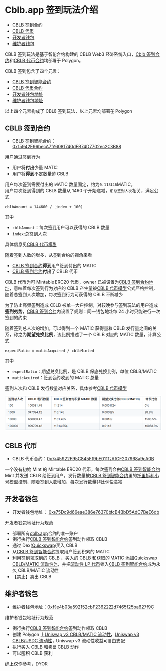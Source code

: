 # Cblb.app 签到玩法介绍

<!-- MarkdownTOC -->

- [CBLB 签到合约](#cblb-签到合约)
- [CBLB 代币](#cblb-代币)
- [开发者钱包](#开发者钱包)
- [维护者钱包](#维护者钱包)

<!-- /MarkdownTOC -->

CBLB 签到玩法是基于智能合约构建的 CBLB Web3 经济系统入口，[Cblb 签到合约](https://polygonscan.com/address/0x15942E96becA7fA6081740dFB74D7702ec2C3B88)和[CBLB 代币合约](https://polygonscan.com/token/0x7a45922F95C845Ff9bE01112AfCF207968a9cA0B)均部署于 Polygon。

CBLB 签到包含了四个元素：

- [CBLB 签到智能合约](https://polygonscan.com/address/0x15942E96becA7fA6081740dFB74D7702ec2C3B88)
- [CBLB 代币合约](https://polygonscan.com/token/0x7a45922F95C845Ff9bE01112AfCF207968a9cA0B)
- [开发者钱包地址](https://polygonscan.com/address/0xe75Dc9d66eae386e76370bfcB4BbD5AdC7BeE6db)
- [维护者钱包地址](https://polygonscan.com/address/0xf9e4b03a592152cbF2362222d7465f25ba627f9C)

以上四个元素构成了 CBLB 签到玩法，以上元素均部署在 Polygon

<a id="cblb-签到合约"></a>

## CBLB 签到合约

- CBLB 签到智能合约：[0x15942E96becA7fA6081740dFB74D7702ec2C3B88](https://polygonscan.com/address/0x15942E96becA7fA6081740dFB74D7702ec2C3B88)

用户通过[签到](https://cblb.app/prologue)行为

- 用户将**付出**少量 MATIC
- 用户将**得到**不定数量的 CBLB

用户每次签到需要付出的 MATIC 数量固定，约为`0.113146`MATIC。  
用户每次签到得到的 CBLB 数量从 1460 个开始递减，和`总签到人次`相关，满足公式

```
cblbAmount = 144600 / (index + 100)
```

其中

- `cblbAmount`：每次签到用户可以获得的 CBLB 数量
- `index`:总签到人次

具体信息见[CBLB 代币模型](https://cblb.app/supervise/cblb-token-model)

随着签到人数的增多，从签到合约的视角来看

- [CBLB 签到合约](https://polygonscan.com/address/0x15942E96becA7fA6081740dFB74D7702ec2C3B88)**得到**用户签到付出的 MATIC
- [CBLB 签到合约](https://polygonscan.com/address/0x15942E96becA7fA6081740dFB74D7702ec2C3B88)**付出**了 CBLB 代币

CBLB 代币为可 Mintable ERC20 代币，owner 已被设置为[CBLB 签到合约地址](https://polygonscan.com/address/0x15942E96becA7fA6081740dFB74D7702ec2C3B88)，意味着每次签到行为对应的 CBLB 产生量被[CBLB 代币模型](https://cblb.app/supervise/cblb-token-model)公式严格控制，随着总签到人次增加，每次签到行为可获得的 CBLB 不断减少

为了防止高频签到造成 CBLB 被单一大户控制，对较晚参与签到玩法的用户造成**签到劣势**，[CBLB 签到合约](https://polygonscan.com/address/0x15942E96becA7fA6081740dFB74D7702ec2C3B88)内设置了规则：同一钱包地址每 24 小时只能进行一次签到的约束

随着签到总人次的增加，可以得到一个 MATIC 获得量和 CBLB 发行量之间的关系，称之为**期望兑换比例**，该比例描述了一个 CBLB 对应的 MATIC 数量，计算公式

```
expectRatio = maticAcquired / cblbMinted
```

其中

- `expectRatio`：期望兑换比例，是 CBLB 保底兑换比例，单位 CBLB/MATIC
- `maticAcuired`：签到合约收到的 MATIC 总量

签到人次和 CBLB 发行数量对应关系，具体参考[CBLB 代币模型](https://cblb.app/supervise/cblb-token-model)

![](https://raw.githubusercontent.com/cblb-app/cblb-articles/master/introductions/imgs/cblb-checkin-issue-amout-table.png)

<a id="cblb-代币"></a>

## CBLB 代币

- CBLB 代币合约：[0x7a45922F95C845Ff9bE01112AfCF207968a9cA0B](https://polygonscan.com/token/0x7a45922F95C845Ff9bE01112AfCF207968a9cA0B)

一个没有初始 Mint 的 Mintable ERC20 代币，每次签到会由[CBLB 签到智能合约](https://polygonscan.com/address/0x15942E96becA7fA6081740dFB74D7702ec2C3B88)Mint 并发送 CBLB 给签到用户，发行数量被[CBLB 签到智能合约](https://polygonscan.com/address/0x15942E96becA7fA6081740dFB74D7702ec2C3B88)里的[托里拆利小号模型](https://cblb.app/supervise/cblb-token-model)控制，随着签到人数增加，每次发行数量非比例性递减

<a id="开发者钱包"></a>

## 开发者钱包

- 开发者钱包地址： [0xe75Dc9d66eae386e76370bfcB4BbD5AdC7BeE6db](https://polygonscan.com/address/0xe75Dc9d66eae386e76370bfcB4BbD5AdC7BeE6db)

开发者钱包地址行为规范

- 部署所有[cblb.app](https://cblb.app/)合约的唯一账户
- 例行执行[CBLB 签到智能合约](https://polygonscan.com/address/0x15942E96becA7fA6081740dFB74D7702ec2C3B88)签到动作领取 CBLB
- 通过 Dex([Quickswap](https://quickswap.exchange/#/swap?inputCurrency=ETH&outputCurrency=0x7a45922F95C845Ff9bE01112AfCF207968a9cA0B))买入 CBLB
- 从[CBLB 签到智能合约](https://polygonscan.com/address/0x15942E96becA7fA6081740dFB74D7702ec2C3B88)提取用户签到积累的 MATIC
- 利用签到领取到的 CBLB 、买入的 CBLB 和获取的 MATIC 添加[Quickswap CBLB/MATIC 流动性池](https://polygonscan.com/address/0xe99d5f930048ae3006205c87d2ddafa397014012)，并把[流动性 LP 代币](https://polygonscan.com/token/0xe99d5f930048ae3006205c87d2ddafa397014012)锁入[CBLB 签到智能合约](https://polygonscan.com/address/0x15942E96becA7fA6081740dFB74D7702ec2C3B88)成为永久 CBLB/MATIC 流动性
- 【禁止】卖出 CBLB

<a id="维护者钱包"></a>

## 维护者钱包

- 维护者钱包地址：[0xf9e4b03a592152cbF2362222d7465f25ba627f9C](https://polygonscan.com/address/0xf9e4b03a592152cbF2362222d7465f25ba627f9C)

维护者钱包地址行为规范

- 例行执行[CBLB 签到智能合约](https://polygonscan.com/address/0x15942E96becA7fA6081740dFB74D7702ec2C3B88)签到动作领取 CBLB
- 创建 Polygon 上[Uniswap v3 CBLB/MATIC 流动性](https://app.uniswap.org/#/pool/23854)，[Uniswap v3 CBLB/USDC 流动性](https://app.uniswap.org/#/pool/27318?chain=polygon)，Uniswap v3 流动性收益可自由支配
- 执行买入 CBLB 和卖出 CBLB 动作
- 可以囤积 CBLB 获利

综上仅作参考，DYOR
